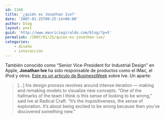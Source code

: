 ```yaml
---
id: 1168
title: '¿quién es Jonathan Ive?'
date: '2007-01-25T09:25:14+00:00'
author: blog
layout: post
guid: 'http://www.mauriciogiraldo.com/blog/?p=5'
permalink: /2007/01/25/quien-es-jonathan-ive/
categories:
    - diseño
    - interacción
---
```


También conocido como “Senior Vice-President for Industrial Design” en Apple, **Jonathan Ive** ha sido responsable de productos como el iMac, el iPod y otros. [Este es un artí­culo de BusinessWeek](http://www.businessweek.com/magazine/content/06_39/b4002414.htm) sobre Ive. Un aparte:

> \[…\] his design process revolves around intense iteration — making and remaking models to visualize new concepts. “One of the hallmarks of the team I think is this sense of looking to be wrong,” said Ive at Radical Craft. “It’s the inquisitiveness, the sense of exploration. It’s about being excited to be wrong because then you’ve discovered something new.”